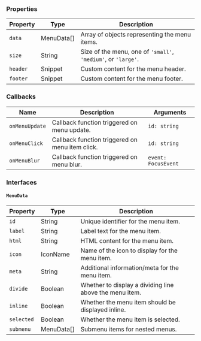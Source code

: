 ### Properties

| Property | Type       | Description                                                   |
| -------- | ---------- | ------------------------------------------------------------- |
| `data`   | MenuData[] | Array of objects representing the menu items.                 |
| `size`   | String     | Size of the menu, one of `'small'`, `'medium'`, or `'large'`. |
| `header` | Snippet    | Custom content for the menu header.                           |
| `footer` | Snippet    | Custom content for the menu footer.                           |

### Callbacks

| Name           | Description                                     | Arguments           |
| -------------- | ----------------------------------------------- | ------------------- |
| `onMenuUpdate` | Callback function triggered on menu update.     | `id: string`        |
| `onMenuClick`  | Callback function triggered on menu item click. | `id: string`        |
| `onMenuBlur`   | Callback function triggered on menu blur.       | `event: FocusEvent` |

### Interfaces

#### `MenuData`

| Property   | Type       | Description                                             |
| ---------- | ---------- | ------------------------------------------------------- |
| `id`       | String     | Unique identifier for the menu item.                    |
| `label`    | String     | Label text for the menu item.                           |
| `html`     | String     | HTML content for the menu item.                         |
| `icon`     | IconName   | Name of the icon to display for the menu item.          |
| `meta`     | String     | Additional information/meta for the menu item.          |
| `divide`   | Boolean    | Whether to display a dividing line above the menu item. |
| `inline`   | Boolean    | Whether the menu item should be displayed inline.       |
| `selected` | Boolean    | Whether the menu item is selected.                      |
| `submenu`  | MenuData[] | Submenu items for nested menus.                         |
